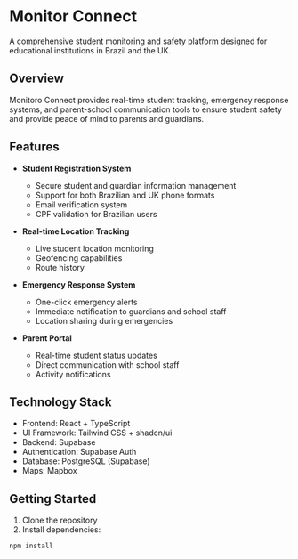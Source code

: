 # Monitor Connect

A comprehensive student monitoring and safety platform designed for educational institutions in Brazil and the UK.

## Overview

Monitoro Connect provides real-time student tracking, emergency response systems, and parent-school communication tools to ensure student safety and provide peace of mind to parents and guardians.

## Features

- **Student Registration System**
  - Secure student and guardian information management
  - Support for both Brazilian and UK phone formats
  - Email verification system
  - CPF validation for Brazilian users

- **Real-time Location Tracking**
  - Live student location monitoring
  - Geofencing capabilities
  - Route history

- **Emergency Response System**
  - One-click emergency alerts
  - Immediate notification to guardians and school staff
  - Location sharing during emergencies

- **Parent Portal**
  - Real-time student status updates
  - Direct communication with school staff
  - Activity notifications

## Technology Stack

- Frontend: React + TypeScript
- UI Framework: Tailwind CSS + shadcn/ui
- Backend: Supabase
- Authentication: Supabase Auth
- Database: PostgreSQL (Supabase)
- Maps: Mapbox

## Getting Started

1. Clone the repository
2. Install dependencies:
```bash
npm install
```
